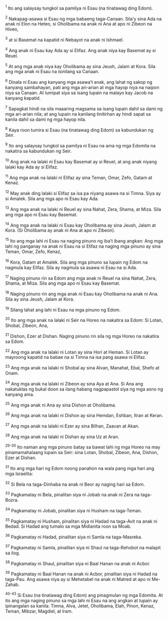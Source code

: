 <sup>1</sup>
Ito ang salaysay tungkol sa pamilya ni Esau (na tinatawag ding Edom). 

<sup>2</sup>
Nakapag-asawa si Esau ng mga babaeng taga-Canaan. Silaʼy sina Ada na anak ni Elon na Heteo, si Oholibama na anak ni Ana at apo ni Zibeon na Hiveo, 

<sup>3</sup>
at si Basemat na kapatid ni Nebayot na anak ni Ishmael. 

<sup>4</sup>
Ang anak ni Esau kay Ada ay si Elifaz. Ang anak niya kay Basemat ay si Reuel. 

<sup>5</sup>
At ang mga anak niya kay Oholibama ay sina Jeush, Jalam at Kora. Sila ang mga anak ni Esau na isinilang sa Canaan. 

<sup>6</sup>
Dinala ni Esau ang kanyang mga asawaʼt anak, ang lahat ng sakop ng kanyang sambahayan, pati ang mga ari-arian at mga hayop niya na naipon niya sa Canaan. At lumipat siya sa isang lupain na malayo kay Jacob na kanyang kapatid. 

<sup>7</sup>
Sapagkat hindi na sila maaaring magsama sa isang lupain dahil sa dami ng mga ari-arian nila; at ang lupain na kanilang tinitirhan ay hindi sapat sa kanila dahil sa dami ng mga hayop nila. 

<sup>8</sup>
Kaya roon tumira si Esau (na tinatawag ding Edom) sa kabundukan ng Seir. 

<sup>9</sup>
Ito ang salaysay tungkol sa pamilya ni Esau na ama ng mga Edomita na nakatira sa kabundukan ng Seir. 

<sup>10</sup>
Ang anak na lalaki ni Esau kay Basemat ay si Reuel, at ang anak niyang lalaki kay Ada ay si Elifaz. 

<sup>11</sup>
Ang mga anak na lalaki ni Elifaz ay sina Teman, Omar, Zefo, Gatam at Kenaz. 

<sup>12</sup>
May anak ding lalaki si Elifaz sa isa pa niyang asawa na si Timna. Siya ay si Amalek. Sila ang mga apo ni Esau kay Ada. 

<sup>13</sup>
Ang mga anak na lalaki ni Reuel ay sina Nahat, Zera, Shama, at Miza. Sila ang mga apo ni Esau kay Basemat. 

<sup>14</sup>
Ang mga anak na lalaki ni Esau kay Oholibama ay sina Jeush, Jalam at Kora. (Si Oholibama ay anak ni Ana at apo ni Zibeon). 

<sup>15</sup>
Ito ang mga lahi ni Esau na naging pinuno ng ibaʼt ibang angkan: Ang mga lahi ng panganay na anak ni Esau na si Elifaz na naging mga pinuno ay sina Teman, Omar, Zefo, Kenaz, 

<sup>16</sup>
Kora, Gatam at Amalek. Sila ang mga pinuno sa lupain ng Edom na nagmula kay Elifaz. Sila ay nagmula sa asawa ni Esau na si Ada. 

<sup>17</sup>
Naging pinuno rin sa Edom ang mga anak ni Reuel na sina Nahat, Zera, Shama, at Miza. Sila ang mga apo ni Esau kay Basemat. 

<sup>18</sup>
Naging pinuno rin ang mga anak ni Esau kay Oholibama na anak ni Ana. Sila ay sina Jeush, Jalam at Kora. 

<sup>19</sup>
Silang lahat ang lahi ni Esau na mga pinuno ng Edom.

<sup>20</sup>
Ito ang mga anak na lalaki ni Seir na Horeo na nakatira sa Edom: Si Lotan, Shobal, Zibeon, Ana, 

<sup>21</sup>
Dishon, Ezer at Dishan. Naging pinuno rin sila ng mga Horeo na nakatira sa Edom. 

<sup>22</sup>
Ang mga anak na lalaki ni Lotan ay sina Hori at Heman. Si Lotan ay mayroong kapatid na babae na si Timna na isa pang asawa ni Elifaz. 

<sup>23</sup>
Ang mga anak na lalaki ni Shobal ay sina Alvan, Manahat, Ebal, Shefo at Onam. 

<sup>24</sup>
Ang mga anak na lalaki ni Zibeon ay sina Aya at Ana. Si Ana ang nakatuklas ng bukal doon sa ilang habang nagpapastol siya ng mga asno ng kanyang ama. 

<sup>25</sup>
Ang mga anak ni Ana ay sina Dishon at Oholibama. 

<sup>26</sup>
Ang mga anak na lalaki ni Dishon ay sina Hemdan, Eshban, Itran at Keran. 

<sup>27</sup>
Ang mga anak na lalaki ni Ezer ay sina Bilhan, Zaavan at Akan. 

<sup>28</sup>
Ang mga anak na lalaki ni Dishan ay sina Uz at Aran.

<sup>29-30</sup>
Ito naman ang mga pinuno batay sa bawat lahi ng mga Horeo na may pinamamahalaang lupain sa Seir: sina Lotan, Shobal, Zibeon, Ana, Dishon, Ezer at Dishan.

<sup>31</sup>
Ito ang mga hari ng Edom noong panahon na wala pang mga hari ang mga Israelita: 

<sup>32</sup>
Si Bela na taga-Dinhaba na anak ni Beor ay naging hari sa Edom. 

<sup>33</sup>
Pagkamatay ni Bela, pinalitan siya ni Jobab na anak ni Zera na taga-Bozra. 

<sup>34</sup>
Pagkamatay ni Jobab, pinalitan siya ni Husham na taga-Teman. 

<sup>35</sup>
Pagkamatay ni Husham, pinalitan siya ni Hadad na taga-Avit na anak ni Bedad. Si Hadad ang tumalo sa mga Midianita roon sa Moab. 

<sup>36</sup>
Pagkamatay ni Hadad, pinalitan siya ni Samla na taga-Masreka. 

<sup>37</sup>
Pagkamatay ni Samla, pinalitan siya ni Shaul na taga-Rehobot na malapit sa ilog. 

<sup>38</sup>
Pagkamatay ni Shaul, pinalitan siya ni Baal Hanan na anak ni Acbor. 

<sup>39</sup>
Pagkamatay ni Baal Hanan na anak ni Acbor, pinalitan siya ni Hadad na taga-Pau. Ang asawa niya ay si Mehetabel na anak ni Matred at apo ni Me-Zahab.

<sup>40-43</sup>
Si Esau (na tinatawag ding Edom) ang pinagmulan ng mga Edomita. At ito ang mga naging pinuno sa mga lahi ni Esau na ang angkan at lupain ay ipinangalan sa kanila: Timna, Alva, Jetet, Oholibama, Elah, Pinon, Kenaz, Teman, Mibzar, Magdiel, at Iram.
